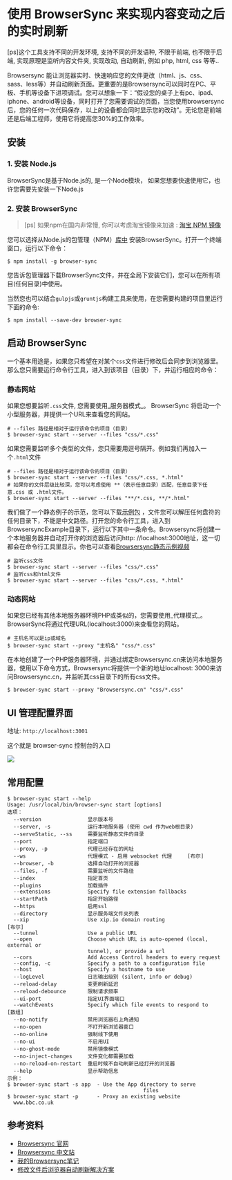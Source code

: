 # 使用 BrowserSync 来实现内容变动之后的实时刷新

[ps]这个工具支持不同的开发环境, 支持不同的开发语种, 不限于前端, 也不限于后端, 实现原理是监听内容文件夹, 实现改动, 自动刷新, 例如 php, html, css 等等..

Browsersync
能让浏览器实时、快速响应您的文件更改（html、js、css、sass、less等）并自动刷新页面。更重要的是Browsersync可以同时在PC、平板、手机等设备下进项调试。您可以想象一下：“假设您的桌子上有pc、ipad、iphone、android等设备，同时打开了您需要调试的页面，当您使用browsersync后，您的任何一次代码保存，以上的设备都会同时显示您的改动”。无论您是前端还是后端工程师，使用它将提高您30%的工作效率。

## 安装

### 1. 安装 Node.js

BrowserSync是基于Node.js的, 是一个Node模块， 如果您想要快速使用它，也许您需要先安装一下Node.js

### 2. 安装 BrowserSync

> [ps] 如果npm在国内非常慢, 你可以考虑淘宝镜像来加速 : [淘宝 NPM 镜像](http://npm.taobao.org/)

您可以选择从Node.js的包管理（NPM）[库中](https://npmjs.org/package/browser-sync)  安装BrowserSync。打开一个终端窗口，运行以下命令：

```
$ npm install -g browser-sync
```

您告诉包管理器下载BrowserSync文件，并在全局下安装它们，您可以在所有项目(任何目录)中使用。

当然您也可以结合`gulpjs`或`gruntjs`构建工具来使用，在您需要构建的项目里运行下面的命令:

```
$ npm install --save-dev browser-sync
```

## 启动 BrowserSync

一个基本用途是，如果您只希望在对某个`css`文件进行修改后会同步到浏览器里。那么您只需要运行命令行工具，进入到该项目（目录）下，并运行相应的命令：

### 静态网站

如果您想要监听`.css`文件, 您需要使用_服务器模式_。 BrowserSync 将启动一个小型服务器，并提供一个URL来查看您的网站。

```
# --files 路径是相对于运行该命令的项目（目录） 
$ browser-sync start --server --files "css/*.css"
```

如果您需要监听多个类型的文件，您只需要用逗号隔开。例如我们再加入一个`.html`文件

```
# --files 路径是相对于运行该命令的项目（目录） 
$ browser-sync start --server --files "css/*.css, *.html"
# 如果你的文件层级比较深，您可以考虑使用 **（表示任意目录）匹配，任意目录下任意.css 或 .html文件。 
$ browser-sync start --server --files "**/*.css, **/*.html"
```

我们做了一个静态例子的示范，您可以下载[示例包](http://www.browsersync.cn/example/packages/BrowsersyncExample.zip)
，文件您可以解压任何盘符的任何目录下，不能是中文路径。打开您的命令行工具，进入到BrowsersyncExample目录下，运行以下其中一条命令。Browsersync将创建一个本地服务器并自动打开你的浏览器后访问http:
//localhost:3000地址，这一切都会在命令行工具里显示。你也可以查看[Browsersync静态示例视频](http://www.browsersync.cn/example/video/browsersync1.mp4)

```
# 监听css文件 
$ browser-sync start --server --files "css/*.css"
# 监听css和html文件 
$ browser-sync start --server --files "css/*.css, *.html"
```

### 动态网站

如果您已经有其他本地服务器环境PHP或类似的，您需要使用_代理模式_。 BrowserSync将通过代理URL(localhost:3000)来查看您的网站。

```
# 主机名可以是ip或域名
$ browser-sync start --proxy "主机名" "css/*.css"
```

在本地创建了一个PHP服务器环境，并通过绑定Browsersync.cn来访问本地服务器，使用以下命令方式，Browsersync将提供一个新的地址localhost:
3000来访问Browsersync.cn，并监听其css目录下的所有css文件。

```
$ browser-sync start --proxy "Browsersync.cn" "css/*.css"
```

## UI 管理配置界面

地址: `http://localhost:3001`

这个就是 browser-sync 控制台的入口

![](https://file.wulicode.com/doc/20230602/1685671697777.png)


## 常用配置

```
$ browser-sync start --help
Usage: /usr/local/bin/browser-sync start [options]
选项：
  --version               显示版本号
  --server, -s            运行本地服务器 (使用 cwd 作为web根目录)
  --serveStatic, --ss     需要监听静态文件的目录
  --port                  指定端口
  --proxy, -p             代理已经存在的网址
  --ws                    代理模式 - 启用 websocket 代理     [布尔]
  --browser, -b           选择自动打开的浏览器
  --files, -f             需要监听的文件路径
  --index                 指定首页
  --plugins               加载插件
  --extensions            Specify file extension fallbacks
  --startPath             指定开始路径
  --https                 启用ssl
  --directory             显示服务端文件夹列表
  --xip                   Use xip.io domain routing                       [布尔]
  --tunnel                Use a public URL
  --open                  Choose which URL is auto-opened (local, external or
                          tunnel), or provide a url
  --cors                  Add Access Control headers to every request 
  --config, -c            Specify a path to a configuration file
  --host                  Specify a hostname to use
  --logLevel              日志输出级别 (silent, info or debug)
  --reload-delay          变更刷新延迟
  --reload-debounce       限制请求频率
  --ui-port               指定UI界面端口
  --watchEvents           Specify which file events to respond to         [数组]
  --no-notify             禁用浏览器右上角通知
  --no-open               不打开新浏览器窗口
  --no-online             强制线下使用
  --no-ui                 不启用UI
  --no-ghost-mode         禁用镜像模式
  --no-inject-changes     文件变化都需要加载
  --no-reload-on-restart  重启时候不自动刷新已经打开的浏览器
  --help                  显示帮助信息
示例：
$ browser-sync start -s app  - Use the App directory to serve
                                            files
$ browser-sync start -p      - Proxy an existing website
  www.bbc.co.uk
```

## 参考资料

- [Browsersync 官网](https://www.browsersync.io/)
- [Browsersync 中文站](http://www.browsersync.cn/)
- [我的Browsersync笔记](http://yanhaijing.com/tool/2015/12/26/my-browsersync/)
- [修改文件后浏览器自动刷新解决方案](https://segmentfault.com/a/1190000003709651)

